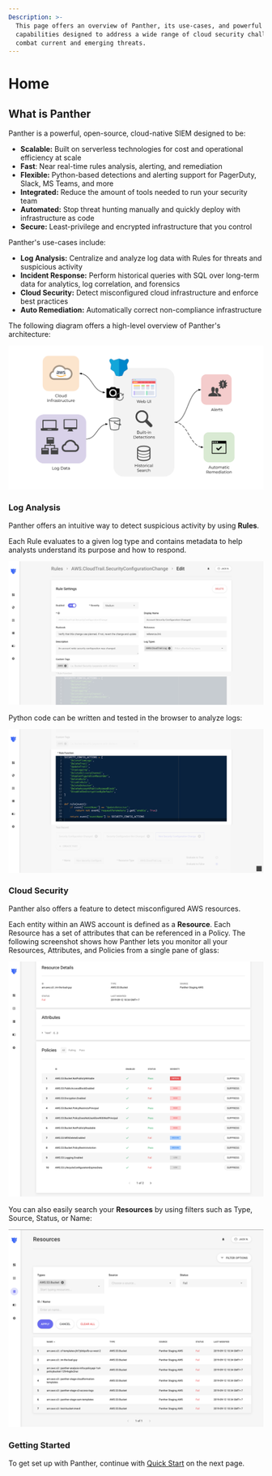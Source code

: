 ```yaml
---
Description: >-
  This page offers an overview of Panther, its use-cases, and powerful
  capabilities designed to address a wide range of cloud security challenges and
  combat current and emerging threats.
---
```


# Home

## What is Panther

Panther is a powerful, open-source, cloud-native SIEM designed to be:

- **Scalable:** Built on serverless technologies for cost and operational efficiency at scale
- **Fast**: Near real-time rules analysis, alerting, and remediation
- **Flexible:** Python-based detections and alerting support for PagerDuty, Slack, MS Teams, and more
- **Integrated:** Reduce the amount of tools needed to run your security team
- **Automated:** Stop threat hunting manually and quickly deploy with infrastructure as code
- **Secure:** Least-privilege and encrypted infrastructure that you control

Panther's use-cases include:

- **Log Analysis:** Centralize and analyze log data with Rules for threats and suspicious activity
- **Incident Response:** Perform historical queries with SQL over long-term data for analytics, log correlation, and forensics
- **Cloud Security:** Detect misconfigured cloud infrastructure and enforce best practices
- **Auto Remediation:** Automatically correct non-compliance infrastructure

The following diagram offers a high-level overview of Panther's architecture:

![High-Level Architecture](.gitbook/assets/high-level-diagram.png)

### Log Analysis

Panther offers an intuitive way to detect suspicious activity by using **Rules**.

Each Rule evaluates to a given log type and contains metadata to help analysts understand its purpose and how to respond.

![Rule Settings](.gitbook/assets/rule-example-1%20%281%29.png)

Python code can be written and tested in the browser to analyze logs:

![Rule Function Body](.gitbook/assets/rule-example-2%20%281%29.png)

### Cloud Security

Panther also offers a feature to detect misconfigured AWS resources.

Each entity within an AWS account is defined as a **Resource**. Each Resource has a set of attributes that can be referenced in a Policy. The following screenshot shows how Panther lets you monitor all your Resources, Attributes, and Policies from a single pane of glass:

![Resource Details](.gitbook/assets/resource-detail-policies-2019-09-12.png)

You can also easily search your **Resources** by using filters such as Type, Source, Status, or Name:

![Resource Search](.gitbook/assets/resource-search-2019-09-12.png)

### Getting Started

To get set up with Panther, continue with [Quick Start](quick-start.md) on the next page.
